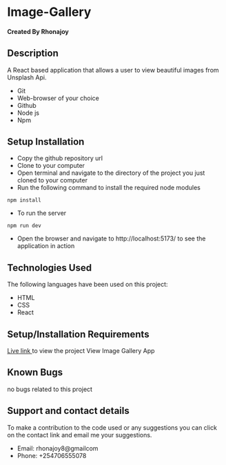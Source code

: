 # Image-Gallery

#### Created By Rhonajoy

## Description

A React based application that allows a user to view beautiful images from Unsplash Api.

- Git
- Web-browser of your choice
- Github
- Node js
- Npm



## Setup Installation

- Copy the github repository url
- Clone to your computer
- Open terminal and navigate to the directory of the project you just cloned to your computer
- Run the following command to install the required node modules

```
npm install
```

- To run the server

```
npm run dev

```


- Open the browser and navigate to  http://localhost:5173/ to see the application in action

## Technologies Used

The following languages have been used on this project:

- HTML
- CSS
- React
## Setup/Installation Requirements
[Live link ](https://images-gallery-lac.vercel.app/)to view the project View Image Gallery App
## Known Bugs

 no bugs related to this project 

## Support and contact details 

To make a contribution to the code used or any suggestions you can click on the contact link and email me your suggestions.

- Email: rhonajoy8@gmailcom
- Phone: +254706555078

